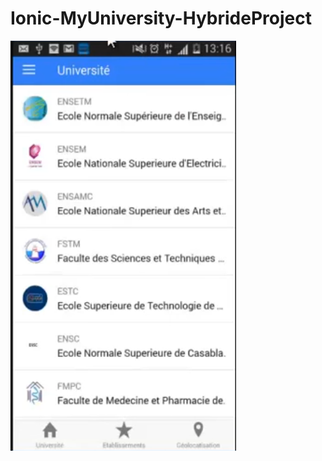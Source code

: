 # Ionic-MyUniversity-HybrideProject 
![alt tag](https://raw.githubusercontent.com/badaneoth/Ionic-MyUniversity-HybrideProject/master/ionicproject.png)
 
